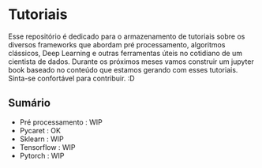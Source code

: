 # Tutoriais

Esse repositório é dedicado para o armazenamento de tutoriais sobre os diversos frameworks que abordam pré processamento, algoritmos clássicos, Deep Learning e outras ferramentas úteis no cotidiano de um cientista de dados. Durante os próximos meses vamos construir um jupyter book baseado no conteúdo que estamos gerando com esses tutoriais. Sinta-se confortável para contribuir. :D

## Sumário

- Pré processamento : WIP
- Pycaret : OK
- Sklearn : WIP
- Tensorflow : WIP
- Pytorch : WIP
